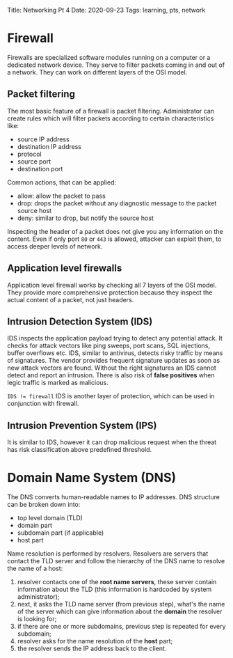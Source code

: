 Title: Networking Pt 4
Date: 2020-09-23
Tags: learning, pts, network

# Firewall

Firewalls are specialized software modules running on a computer or a dedicated network device. They serve to filter packets coming in and out of a network. They can work on different layers of the OSI model.

## Packet filtering

The most basic feature of a firewall is packet filtering. Administrator can create rules which will filter packets according to certain characteristics like:

* source IP address
* destination IP address
* protocol
* source port
* destination port

Common actions, that can be applied:

* allow: allow the packet to pass
* drop: drops the packet without any diagnostic message to the packet source host
* deny: similar to drop, but notify the source host

Inspecting the header of a packet does not give you any information on the content. Even if only port `80` or `443` is allowed, attacker can exploit them, to access deeper levels of network.

## Application level firewalls

Application level firewall works by checking all 7 layers of the OSI model. They provide more comprehensive protection because they inspect the actual content of a packet, not just headers.

## Intrusion Detection System (IDS)
IDS inspects the application payload trying to detect any potential attack. It checks for attack vectors like ping sweeps, port scans, SQL injections, buffer overflows etc.
IDS, similar to antivirus, detects risky traffic by means of signatures. The vendor provides frequent signature updates as soon as new attack vectors are found. Without the right signatures an IDS cannot detect and report an intrusion.
There is also risk of **false positives** when legic traffic is marked as malicious.

`IDS != firewall`
IDS is another layer of protection, which can be used in conjunction with firewall.

## Intrusion Prevention System (IPS)
It is similar to IDS, however it can drop malicious request when the threat has risk classification above predefined threshold.

# Domain Name System (DNS)
The DNS converts human-readable names to IP addresses.
DNS structure can be broken down into:

* top level domain (TLD)
* domain part
* subdomain part (if applicable)
* host part

Name resolution is performed by resolvers. Resolvers are servers that contact the TLD server and follow the hierarchy of the DNS name to resolve the name of a host:

1. resolver contacts one of the **root name servers**, these server contain information about the TLD (this information is hardcoded by system administrator);
1. next, it asks the TLD name server (from previous step), what's the name of the server which can give information about the **domain** the resolver is looking for;
1. if there are one or more subdomains, previous step is repeated for every subdomain;
1. resolver asks for the name resolution of the **host** part;
1. the resolver sends the IP address back to the client.
